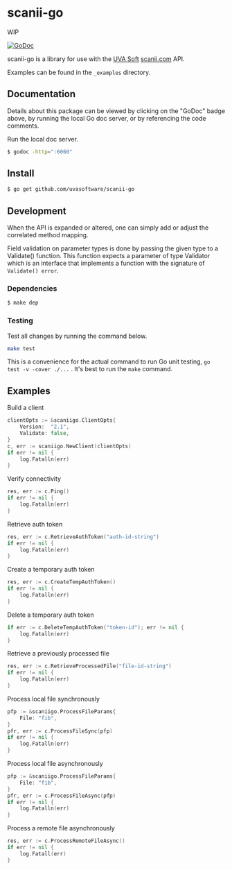 # scanii-go

WIP 

[![GoDoc](https://godoc.org/github.com/uvasoftware/scanii-go?status.svg)](https://godoc.org/github.com/uvasoftware/scanii-go)

scanii-go is a library for use with the [UVA Soft](http://www.uvasoftware.com/) [scanii.com](http://www.scanii.com) API.

Examples can be found in the `_examples` directory.

## Documentation

Details about this package can be viewed by clicking on the "GoDoc" badge above, by running the local Go doc server, or by referencing the code comments.

Run the local doc server.
```sh
$ godoc -http=":6060"
```

## Install

```sh
$ go get github.com/uvasoftware/scanii-go
```

## Development

When the API is expanded or altered, one can simply add or adjust the correlated method mapping.

Field validation on parameter types is done by passing the given type to a Validate() function.  This function expects a parameter of type Validator which is an interface that implements a function with the signature of `Validate() error`.  

### Dependencies

```sh
$ make dep
```

### Testing

Test all changes by running the command below.  

```sh
make test
```

This is a convenience for the actual command to run Go unit testing, `go test -v -cover ./...` .  It's best to run the `make` command.

## Examples

Build a client

```Go
clientOpts := &scaniigo.ClientOpts{
	Version:  "2.1",
	Validate: false,
}
c, err := scaniigo.NewClient(clientOpts)
if err != nil {
	log.Fatalln(err)
}
```

Verify connectivity

```Go
res, err := c.Ping()
if err != nil {
	log.Fatalln(err)
}
```

Retrieve auth token

```Go
res, err := c.RetrieveAuthToken("auth-id-string")
if err != nil {
	log.Fatalln(err)
}
```

Create a temporary auth token

```Go
res, err := c.CreateTempAuthToken()
if err != nil {
	log.Fatalln(err)
}
```

Delete a temporary auth token

```Go
if err := c.DeleteTempAuthToken("token-id"); err != nil {
	log.Fatalln(err)
}
```

Retrieve a previously processed file

```Go
res, err := c.RetrieveProcessedFile("file-id-string")
if err != nil {
	log.Fatalln(err)
}
```

Process local file synchronously

```Go
pfp := &scaniigo.ProcessFileParams{
	File: "fib",
}
pfr, err := c.ProcessFileSync(pfp)
if err != nil {
	log.Fatalln(err)
}
```

Process local file asynchronously

```Go
pfp := &scaniigo.ProcessFileParams{
	File: "fib",
}
pfr, err := c.ProcessFileAsync(pfp)
if err != nil {
	log.Fatalln(err)
}
```

Process a remote file asynchronously

```Go
res, err := c.ProcessRemoteFileAsync()
if err != nil {
	log.Fatall(err)
}
```
